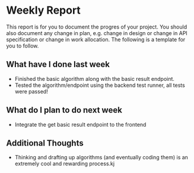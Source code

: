 # Weekly Report

This report is for you to document the progres of your project. You should also document any change in plan, e.g. change in design or change in API specification or change in work allocation. The following is a template for you to follow.

## What have I done last week

- Finished the basic algorithm along with the basic result endpoint.
- Tested the algorithm/endpoint using the backend test runner, all tests were passed!

## What do I plan to do next week

- Integrate the get basic result endpoint to the frontend

## Additional Thoughts

- Thinking and drafting up algorithms (and eventually coding them) is an extremely cool and rewarding process.kj
